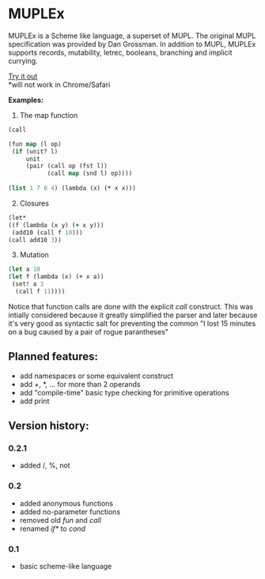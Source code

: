 MUPLEx
======

MUPLEx is a Scheme like language, a superset of MUPL. The original MUPL specification was provided by Dan Grossman.
In addition to MUPL, MUPLEx supports records, mutability, letrec, booleans, branching and implicit currying.

[Try it out](http://htmlpreview.github.com/?https://github.com/madflame991/muplex/blob/working/main.html)  
\*will not work in Chrome/Safari

**Examples:**

1. The map function

 ```clojure
(call 

 (fun map (l op)
  (if (unit? l) 
      unit
      (pair (call op (fst l))
            (call map (snd l) op))))
           
 (list 1 7 8 4) (lambda (x) (* x x)))
```

2. Closures

 ```clojure
(let* 
 ((f (lambda (x y) (+ x y)))
  (add10 (call f 10)))
 (call add10 3))
```

3. Mutation

 ```clojure
(let a 10
 (let f (lambda (x) (+ x a))
  (set! a 3
   (call f 11))))
```

Notice that function calls are done with the explicit *call* construct. 
This was intially considered because it greatly simplified the parser and later because 
it's very good as syntactic salt for preventing the common "I lost 15 minutes on a bug caused by a pair of rogue parantheses" 
 

Planned features:
-----------------

* add namespaces or some equivalent construct
* add +, *, ... for more than 2 operands
* add "compile-time" basic type checking for primitive operations
* add print

Version history:
----------------

### 0.2.1

* added /, %, not

### 0.2

* added anonymous functions
* added no-parameter functions
* removed old *fun* and *call*
* renamed *if\** to *cond*

### 0.1

* basic scheme-like language